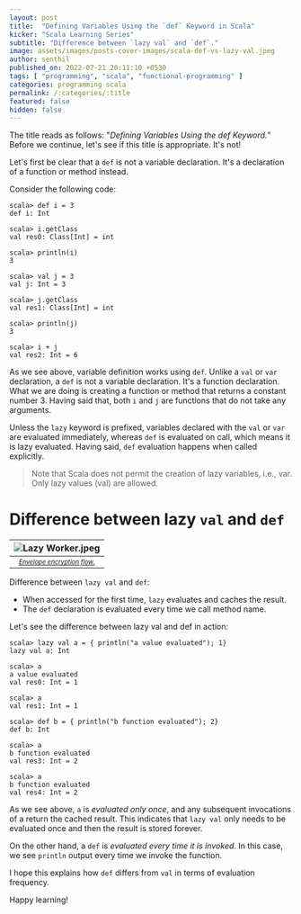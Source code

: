 ```yaml
---
layout: post
title:  "Defining Variables Using the `def` Keyword in Scala"
kicker: "Scala Learning Series"
subtitle: "Difference between `lazy val` and `def`."
image: assets/images/posts-cover-images/scala-def-vs-lazy-val.jpeg
author: senthil
published_on: 2022-07-21 20:11:10 +0530
tags: [ "programming", "scala", "functional-programming" ]
categories: programming scala
permalink: /:categories/:title
featured: false
hidden: false
---
```


The title reads as follows: "*Defining Variables Using the def Keyword.*" Before we continue, let's see if this title is appropriate. It's not!

Let's first be clear that a `def` is not a variable declaration. It's a declaration of a function or method instead. 

Consider the following code:

```shell
scala> def i = 3
def i: Int

scala> i.getClass
val res0: Class[Int] = int

scala> println(i)
3

scala> val j = 3
val j: Int = 3

scala> j.getClass
val res1: Class[Int] = int

scala> println(j)
3

scala> i + j
val res2: Int = 6
```

As we see above, variable definition works using `def`. Unlike a `val` or `var` declaration, a `def` is not a variable declaration. It's a function declaration. What we are doing is creating a function or method that returns a constant number 3. Having said that, both `i` and `j` are functions that do not take any arguments.

Unless the `lazy` keyword is prefixed, variables declared with the `val` or `var` are evaluated immediately, whereas `def` is evaluated on call, which means it is lazy evaluated. Having said, `def` evaluation happens when called explicitly.

> Note that Scala does not permit the creation of lazy variables, i.e., var. Only lazy values (val) are allowed.

# Difference between lazy `val` and `def`

|![Lazy Worker.jpeg](https://cdn.hashnode.com/res/hashnode/image/upload/v1658412816599/I9I25eUsl.jpeg?auto=compress,format&format=webp)|
|:-:|
|[<sub><sup>*Envelope encryption flow.*</sup></sub>](https://www.freepik.com/free-vector/two-office-workers-looking-sleepy-colleagues-exhausted-employee-sleeping-workplace-flat-vector-illustration-lazy-worker-burnout_10173989.htm)|

Difference between `lazy val` and `def`:
- When accessed for the first time,  `lazy` evaluates and caches the result.
- The `def` declaration is evaluated every time we call method name.

Let's see the difference between lazy val and def in action:

```shell
scala> lazy val a = { println("a value evaluated"); 1}
lazy val a: Int

scala> a
a value evaluated
val res0: Int = 1

scala> a
val res1: Int = 1

scala> def b = { println("b function evaluated"); 2}
def b: Int

scala> a
b function evaluated
val res3: Int = 2

scala> a
b function evaluated
val res4: Int = 2
```

As we see above, `a` is *evaluated only once*, and any subsequent invocations of a return the cached result. This indicates that `lazy val` only needs to be evaluated once and then the result is stored forever.

On the other hand, a `def` is *evaluated every time it is invoked*. In this case, we see `println` output every time we invoke the function.

I hope this explains how `def` differs from `val` in terms of evaluation frequency.

Happy learning!